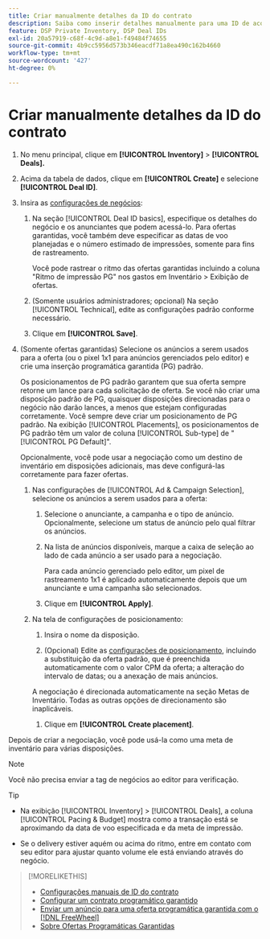 ```yaml
---
title: Criar manualmente detalhes da ID do contrato
description: Saiba como inserir detalhes manualmente para uma ID de acordo.
feature: DSP Private Inventory, DSP Deal IDs
exl-id: 20a57919-c68f-4c9d-a8e1-f49484f74655
source-git-commit: 4b9cc5956d573b346eacdf71a8ea490c162b4660
workflow-type: tm+mt
source-wordcount: '427'
ht-degree: 0%

---
```


# Criar manualmente detalhes da ID do contrato

1. No menu principal, clique em **[!UICONTROL Inventory]** > **[!UICONTROL Deals].**

1. Acima da tabela de dados, clique em **[!UICONTROL Create]** e selecione **[!UICONTROL Deal ID]**.

1. Insira as [configurações de negócios](deal-id-settings.md):

   1. Na seção [!UICONTROL Deal ID basics], especifique os detalhes do negócio e os anunciantes que podem acessá-lo. Para ofertas garantidas, você também deve especificar as datas de voo planejadas e o número estimado de impressões, somente para fins de rastreamento.

      Você pode rastrear o ritmo das ofertas garantidas incluindo a coluna &quot;Ritmo de impressão PG&quot; nos gastos em Inventário > Exibição de ofertas.

   1. (Somente usuários administradores; opcional) Na seção [!UICONTROL Technical], edite as configurações padrão conforme necessário.

   1. Clique em **[!UICONTROL Save]**.

1. (Somente ofertas garantidas) Selecione os anúncios a serem usados para a oferta (ou o pixel 1x1 para anúncios gerenciados pelo editor) e crie uma inserção programática garantida (PG) padrão.

   Os posicionamentos de PG padrão garantem que sua oferta sempre retorne um lance para cada solicitação de oferta. Se você não criar uma disposição padrão de PG, quaisquer disposições direcionadas para o negócio não darão lances, a menos que estejam configuradas corretamente. Você sempre deve criar um posicionamento de PG padrão. Na exibição [!UICONTROL Placements], os posicionamentos de PG padrão têm um valor de coluna [!UICONTROL Sub-type] de &quot;[!UICONTROL PG Default]&quot;.

   Opcionalmente, você pode usar a negociação como um destino de inventário em disposições adicionais, mas deve configurá-las corretamente para fazer ofertas.

   1. Nas configurações de [!UICONTROL Ad & Campaign Selection], selecione os anúncios a serem usados para a oferta:

      1. Selecione o anunciante, a campanha e o tipo de anúncio. Opcionalmente, selecione um status de anúncio pelo qual filtrar os anúncios.

      1. Na lista de anúncios disponíveis, marque a caixa de seleção ao lado de cada anúncio a ser usado para a negociação.

         Para cada anúncio gerenciado pelo editor, um pixel de rastreamento 1x1 é aplicado automaticamente depois que um anunciante e uma campanha são selecionados.

      1. Clique em **[!UICONTROL Apply]**.

   1. Na tela de configurações de posicionamento:

      1. Insira o nome da disposição.

      1. (Opcional) Edite as [configurações de posicionamento](/help/dsp/campaign-management/placements/placement-settings.md), incluindo a substituição da oferta padrão, que é preenchida automaticamente com o valor CPM da oferta; a alteração do intervalo de datas; ou a anexação de mais anúncios.

      A negociação é direcionada automaticamente na seção Metas de Inventário. Todas as outras opções de direcionamento são inaplicáveis.

      1. Clique em **[!UICONTROL Create placement]**.

Depois de criar a negociação, você pode usá-la como uma meta de inventário para várias disposições.

>[!NOTE]
>
> Você não precisa enviar a tag de negócios ao editor para verificação.

>[!TIP]
>
>* Na exibição [!UICONTROL Inventory] > [!UICONTROL Deals], a coluna [!UICONTROL Pacing & Budget] mostra como a transação está se aproximando da data de voo especificada e da meta de impressão.
>
>* Se o delivery estiver aquém ou acima do ritmo, entre em contato com seu editor para ajustar quanto volume ele está enviando através do negócio.

>[!MORELIKETHIS]
>
>* [Configurações manuais de ID do contrato](deal-id-settings.md)
>* [Configurar um contrato programático garantido](programmatic-guaranteed-set-up.md)
>* [Enviar um anúncio para uma oferta programática garantida com o  [!DNL FreeWheel]](freewheel-submit.md)
>* [Sobre Ofertas Programáticas Garantidas](programmatic-guaranteed-about.md)
<!-- >* [Specify Placements and Ads for a Private Deal](deal-id-attach-placements.md)-->
